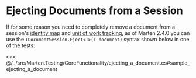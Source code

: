 # Ejecting Documents from a Session

If for some reason you need to completely remove a document from a session's [identity map](/guide/documents/advanced/identity-map) and [unit of work tracking](/guide/documents/basics/persisting), as of Marten 2.4.0 you can use the
`IDocumentSession.Eject<T>(T document)` syntax shown below in one of the tests:

<<< @/../src/Marten.Testing/CoreFunctionality/ejecting_a_document.cs#sample_ejecting_a_document
